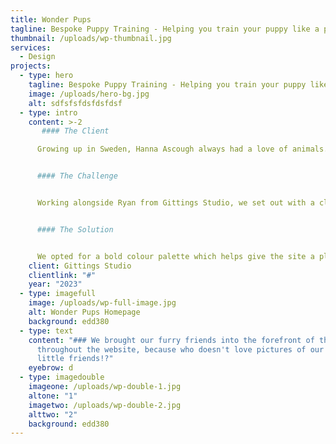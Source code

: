```yaml
---
title: Wonder Pups
tagline: Bespoke Puppy Training - Helping you train your puppy like a pro.
thumbnail: /uploads/wp-thumbnail.jpg
services:
  - Design
projects:
  - type: hero
    tagline: Bespoke Puppy Training - Helping you train your puppy like a pro.
    image: /uploads/hero-bg.jpg
    alt: sdfsfsfdsfdsfdsf
  - type: intro
    content: >-2
       #### The Client

      Growing up in Sweden, Hanna Ascough always had a love of animals. Dogs, cats, horses and bunnies all played a huge part in her life. Hanna is committed to providing the highest level of service for furry and non-furry clients, which means she is always engaging with the most current research and methodology.


      #### The Challenge


      Working alongside Ryan from Gittings Studio, we set out with a clear vision for Wonder Pups. We needed it be stand out from the competition and get across Hannahs personality and passion. We knew this couldn't be just any ordinary dog training website.


      #### The Solution


      We opted for a bold colour palette which helps give the site a playful and fun feel. By splitting the pages into blocks and focussing on delivery of the most important information we give potential clients a clear and easy path through the site.
    client: Gittings Studio
    clientlink: "#"
    year: "2023"
  - type: imagefull
    image: /uploads/wp-full-image.jpg
    alt: Wonder Pups Homepage
    background: edd380
  - type: text
    content: "### We brought our furry friends into the forefront of the design
      throughout the website, because who doesn't love pictures of our furry
      little friends!?"
    eyebrow: d
  - type: imagedouble
    imageone: /uploads/wp-double-1.jpg
    altone: "1"
    imagetwo: /uploads/wp-double-2.jpg
    alttwo: "2"
    background: edd380
---
```

